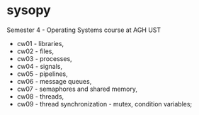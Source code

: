# sysopy
Semester 4 - Operating Systems course at AGH UST

- cw01 - libraries,
- cw02 - files,
- cw03 - processes,
- cw04 - signals,
- cw05 - pipelines,
- cw06 - message queues,
- cw07 - semaphores and shared memory,
- cw08 - threads,
- cw09 - thread synchronization - mutex, condition variables;